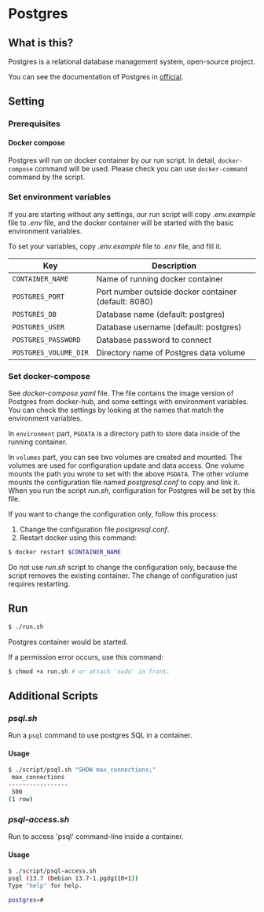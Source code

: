 # Postgres

## What is this?

Postgres is a relational database management system, open-source project.

You can see the documentation of Postgres in [official](https://www.postgresql.org/docs/).

## Setting

### Prerequisites

#### Docker compose

Postgres will run on docker container by our run script. In detail, `docker-compose` command will be used. Please check you can use `docker-command` command by the script.

### Set environment variables

If you are starting without any settings, our run script will copy _.env.example_ file to _.env_ file, and the docker container will be started with the basic environment variables.

To set your variables, copy _.env.example_ file to _.env_ file, and fill it.

| Key                   | Description                                          |
| --------------------- | ---------------------------------------------------- |
| `CONTAINER_NAME`      | Name of running docker container                     |
| `POSTGRES_PORT`       | Port number outside docker container (default: 8080) |
| `POSTGRES_DB`         | Database name (default: postgres)                    |
| `POSTGRES_USER`       | Database username (default: postgres)                |
| `POSTGRES_PASSWORD`   | Database password to connect                         |
| `POSTGRES_VOLUME_DIR` | Directory name of Postgres data volume               |

### Set docker-compose

See _docker-compose.yaml_ file. The file contains the image version of Postgres from docker-hub, and some settings with environment variables. You can check the settings by looking at the names that match the environment variables.

In `environment` part, `PGDATA` is a directory path to store data inside of the running container.

In `volumes` part, you can see two volumes are created and mounted. The volumes are used for configuration update and data access. One volume mounts the path you wrote to set with the above `PGDATA`. The other volume mounts the configuration file named _postgresql.conf_ to copy and link it. When you run the script _run.sh_, configuration for Postgres will be set by this file.

If you want to change the configuration only, follow this process:

1. Change the configuration file _postgresql.conf_.
2. Restart docker using this command:

```Bash
$ docker restart $CONTAINER_NAME
```

Do not use _run.sh_ script to change the configuration only, because the script removes the existing container. The change of configuration just requires restarting.

## Run

```Bash
$ ./run.sh
```

Postgres container would be started.

If a permission error occurs, use this command:

```Bash
$ chmod +x run.sh # or attach 'sudo' in front.
```

## Additional Scripts

### _psql.sh_

Run a `psql` command to use postgres SQL in a container.

#### Usage

```Bash
$ ./script/psql.sh "SHOW max_connections;"
 max_connections
-----------------
 500
(1 row)

```

### _psql-access.sh_

Run to access 'psql' command-line inside a container.

#### Usage

```Bash
$ ./script/psql-access.sh
psql (13.7 (Debian 13.7-1.pgdg110+1))
Type "help" for help.

postgres=#
```
